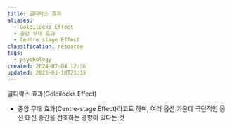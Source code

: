 ```yaml
---
title: 골디락스 효과
aliases:
  - Goldilocks Effect
  - 중앙 무대 효과
  - Centre stage Effect
classification: resource
tags:
  - psychology
created: 2024-07-04 12:36
updated: 2025-01-18T21:15
---
```

골디락스 효과(Goldilocks Effect)
- 중앙 무대 효과(Centre-stage Effect)라고도 하며, 여러 옵션 가운데 극단적인 옵션 대신 중간을 선호하는 경향이 있다는 것
